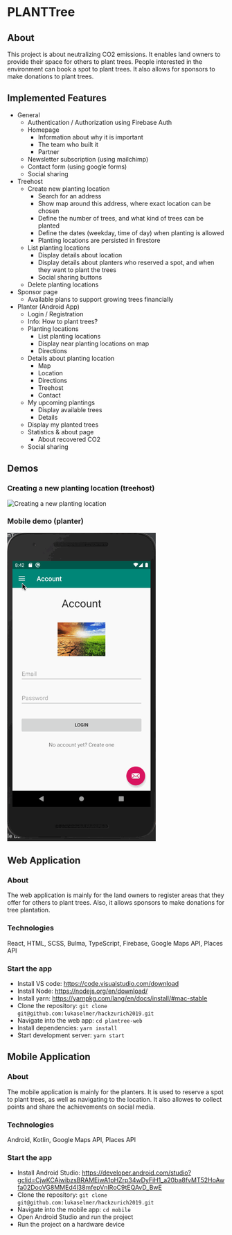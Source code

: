 # PLANTTree

## About

This project is about neutralizing CO2 emissions. It enables land owners to provide their space for others to plant trees. People interested in the environment can book a spot to plant trees. It also allows for sponsors to make donations to plant trees.

## Implemented Features

* General
  * Authentication / Authorization using Firebase Auth
  * Homepage
    * Information about why it is important
    * The team who built it
    * Partner
  * Newsletter subscription (using mailchimp)
  * Contact form (using google forms)
  * Social sharing
* Treehost
  * Create new planting location
    * Search for an address
    * Show map around this address, where exact location can be chosen
    * Define the number of trees, and what kind of trees can be planted
    * Define the dates (weekday, time of day) when planting is allowed
    * Planting locations are persisted in firestore
  * List planting locations
    * Display details about location
    * Display details about planters who reserved a spot, and when they want to plant the trees
    * Social sharing buttons
  * Delete planting locations
* Sponsor page
  * Available plans to support growing trees financially
* Planter (Android App)
  * Login / Registration
  * Info: How to plant trees?
  * Planting locations
    * List planting locations
    * Display near planting locations on map
    * Directions
  * Details about planting location
    * Map
    * Location
    * Directions
    * Treehost
    * Contact
  * My upcoming plantings
    * Display available trees
    * Details
  * Display my planted trees
  * Statistics & about page
    * About recovered CO2
  * Social sharing


## Demos

### Creating a new planting location (treehost)

![Creating a new planting location](https://github.com/lukaselmer/hackzurich2019/raw/master/docs/plantree-provide-location.gif)

### Mobile demo (planter)

![Planter](https://github.com/lukaselmer/hackzurich2019/raw/master/docs/plantree-mobile.gif)


## Web Application

### About

The web application is mainly for the land owners to register areas that they offer for others to plant trees. Also, it allows sponsors to make donations for tree plantation.

### Technologies

React, HTML, SCSS, Bulma, TypeScript, Firebase, Google Maps API, Places API

### Start the app

* Install VS code: https://code.visualstudio.com/download
* Install Node: https://nodejs.org/en/download/
* Install yarn: https://yarnpkg.com/lang/en/docs/install/#mac-stable
* Clone the repository:  `git clone git@github.com:lukaselmer/hackzurich2019.git`
* Navigate into the web app: `cd plantree-web`
* Install dependencies: `yarn install`
* Start development server: `yarn start` 

## Mobile Application

### About

The mobile application is mainly for the planters. It is used to reserve a spot to plant trees, as well as navigating to the location. It also allowes to collect points and share the achievements on social media.

### Technologies

Android, Kotlin, Google Maps API, Places API

### Start the app

* Install Android Studio: https://developer.android.com/studio?gclid=CjwKCAjwibzsBRAMEiwA1pHZrp34wDyFiH1_a20ba8fvMT52HoAwfa02DooVG8MMEd4I38mfepVnIRoC9tEQAvD_BwE
* Clone the repository: `git clone git@github.com:lukaselmer/hackzurich2019.git`
* Navigate into the mobile app: `cd mobile`
* Open Android Studio and run the project
* Run the project on a hardware device

